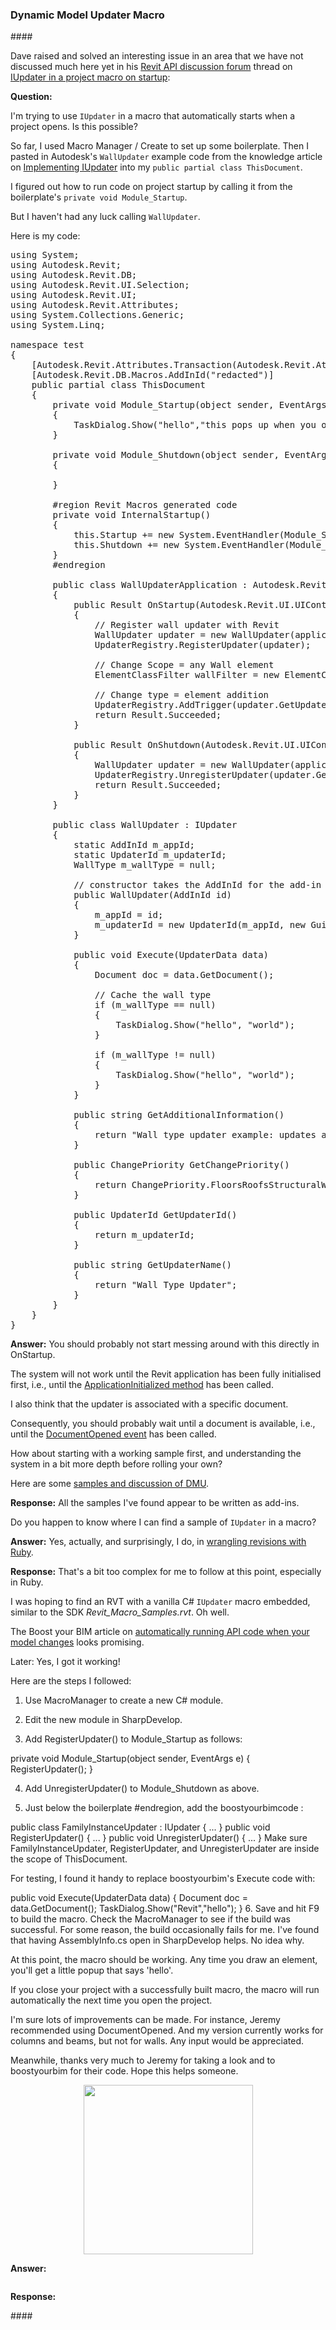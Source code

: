 <head>
<meta http-equiv="Content-Type" content="text/html; charset=utf-8">
<link rel="stylesheet" type="text/css" href="bc.css">
<script src="https://cdn.rawgit.com/google/code-prettify/master/loader/run_prettify.js" type="text/javascript"></script>
<script async src="https://platform.twitter.com/widgets.js" charset="utf-8"></script>
</head>

<!---

- IUpdater in a project macro on startup
  https://forums.autodesk.com/t5/revit-api-forum/iupdater-in-a-project-macro-on-startup/m-p/9087481


twitter:

 in the #RevitAPI @AutodeskForge @AutodeskRevit #bim #DynamoBim #ForgeDevCon 

&ndash; 
...

linkedin:

#bim #DynamoBim #ForgeDevCon #Revit #API #IFC #SDK #AI #VisualStudio #Autodesk #AEC #adsk

the [Revit API discussion forum](http://forums.autodesk.com/t5/revit-api-forum/bd-p/160) thread

<p style="font-size: 80%; font-style:italic"></p>

-->

### Dynamic Model Updater Macro

####<a name="2"></a>

Dave raised and solved an interesting issue in an area that we have not discussed much here yet in
his [Revit API discussion forum](http://forums.autodesk.com/t5/revit-api-forum/bd-p/160) thread
on [IUpdater in a project macro on startup](https://forums.autodesk.com/t5/revit-api-forum/iupdater-in-a-project-macro-on-startup/m-p/9087481):

**Question:**

I'm trying to use `IUpdater` in a macro that automatically starts when a project opens.
Is this possible?

So far, I used Macro Manager / Create to set up some boilerplate.
Then I pasted in Autodesk's `WallUpdater` example code from the knowledge article
on [Implementing IUpdater](https://knowledge.autodesk.com/search-result/caas/CloudHelp/cloudhelp/2015/ENU/Revit-API/files/GUID-6D434229-0A2E-41FE-B29D-1BB2E6471F50-htm.html)
into my `public partial class ThisDocument`.

I figured out how to run code on project startup by calling it from the boilerplate's `private void Module_Startup`.

But I haven't had any luck calling `WallUpdater`.

Here is my code:

<pre class="code">
using System;
using Autodesk.Revit;
using Autodesk.Revit.DB;
using Autodesk.Revit.UI.Selection;
using Autodesk.Revit.UI;
using Autodesk.Revit.Attributes;
using System.Collections.Generic;
using System.Linq;

namespace test
{
    [Autodesk.Revit.Attributes.Transaction(Autodesk.Revit.Attributes.TransactionMode.Manual)]
    [Autodesk.Revit.DB.Macros.AddInId("redacted")]
	public partial class ThisDocument
	{
		private void Module_Startup(object sender, EventArgs e)
		{
			TaskDialog.Show("hello","this pops up when you open the project");
		}

		private void Module_Shutdown(object sender, EventArgs e)
		{

		}

		#region Revit Macros generated code
		private void InternalStartup()
		{
			this.Startup += new System.EventHandler(Module_Startup);
			this.Shutdown += new System.EventHandler(Module_Shutdown);
		}
		#endregion
		
		public class WallUpdaterApplication : Autodesk.Revit.UI.IExternalApplication
		{
			public Result OnStartup(Autodesk.Revit.UI.UIControlledApplication application)
			{
				// Register wall updater with Revit
				WallUpdater updater = new WallUpdater(application.ActiveAddInId);
				UpdaterRegistry.RegisterUpdater(updater);

				// Change Scope = any Wall element
				ElementClassFilter wallFilter = new ElementClassFilter(typeof(Wall));

				// Change type = element addition
				UpdaterRegistry.AddTrigger(updater.GetUpdaterId(), wallFilter, Element.GetChangeTypeElementAddition());
				return Result.Succeeded;
			}

			public Result OnShutdown(Autodesk.Revit.UI.UIControlledApplication application)
			{
				WallUpdater updater = new WallUpdater(application.ActiveAddInId);
				UpdaterRegistry.UnregisterUpdater(updater.GetUpdaterId());
				return Result.Succeeded;
			}
		}

		public class WallUpdater : IUpdater
		{
			static AddInId m_appId;
			static UpdaterId m_updaterId;
			WallType m_wallType = null;

			// constructor takes the AddInId for the add-in associated with this updater
			public WallUpdater(AddInId id)
			{
				m_appId = id;
				m_updaterId = new UpdaterId(m_appId, new Guid("FBFBF6B2-4C06-42d4-97C1-D1B4EB593EFF"));
			}

			public void Execute(UpdaterData data)
			{
				Document doc = data.GetDocument();

				// Cache the wall type
				if (m_wallType == null)
				{
					TaskDialog.Show("hello", "world");
				}

				if (m_wallType != null)
				{
					TaskDialog.Show("hello", "world");
				}
			}
			
			public string GetAdditionalInformation()
			{
				return "Wall type updater example: updates all newly created walls to a special wall";
			}

			public ChangePriority GetChangePriority()
			{
				return ChangePriority.FloorsRoofsStructuralWalls;
			}

			public UpdaterId GetUpdaterId()
			{
				return m_updaterId;
			}

			public string GetUpdaterName()
			{
				return "Wall Type Updater";
			}
		}
	}
}
</pre>

**Answer:** You should probably not start messing around with this directly in OnStartup.

The system will not work until the Revit application has been fully initialised first, i.e., until
the [ApplicationInitialized method](https://www.revitapidocs.com/2020/f35ba9fc-0b6b-4284-60eb-91788761127c.htm) has been called.

I also think that the updater is associated with a specific document.

Consequently, you should probably wait until a document is available, i.e., until
the [DocumentOpened event](https://www.revitapidocs.com/2020/7e5bc7a1-0475-b2ec-0aec-c410015737fe.htm) has been called.

How about starting with a working sample first, and understanding the system in a bit more depth before rolling your own?

Here are some [samples and discussion of DMU](https://thebuildingcoder.typepad.com/blog/about-the-author.html#5.31).

**Response:** All the samples I've found appear to be written as add-ins.

Do you happen to know where I can find a sample of `IUpdater` in a macro?

**Answer:** Yes, actually, and surprisingly, I do,
in [wrangling revisions with Ruby](https://thebuildingcoder.typepad.com/blog/2014/02/wrangling-revisions-with-ruby.html).

**Response:** That's a bit too complex for me to follow at this point, especially in Ruby.

I was hoping to find an RVT with a vanilla C# `IUpdater` macro embedded, similar to the SDK *Revit_Macro_Samples.rvt*.
Oh well. 

The Boost your BIM article
on [automatically running API code when your model changes](https://boostyourbim.wordpress.com/2012/12/17/automatically-run-api-code-when-your-model-changes) looks
promising.

Later: Yes, I got it working!

Here are the steps I followed:

1. Use MacroManager to create a new C# module.

2. Edit the new module in SharpDevelop.

3. Add RegisterUpdater() to Module_Startup as follows:

private void Module_Startup(object sender, EventArgs e)
{
	RegisterUpdater();
}

4. Add UnregisterUpdater() to Module_Shutdown as above.

5. Just below the boilerplate #endregion, add the boostyourbimcode :

public class FamilyInstanceUpdater : IUpdater
{ ... }
public void RegisterUpdater()
{ ... }
public void UnregisterUpdater()
{ ... }
Make sure FamilyInstanceUpdater, RegisterUpdater, and UnregisterUpdater are inside the scope of ThisDocument.

For testing, I found it handy to replace boostyourbim's Execute code with:

public void Execute(UpdaterData data)
{
	Document doc = data.GetDocument();
	TaskDialog.Show("Revit","hello");
}
6. Save and hit F9 to build the macro. Check the MacroManager to see if the build was successful. For some reason, the build occasionally fails for me. I've found that having AssemblyInfo.cs open in SharpDevelop helps. No idea why.

At this point, the macro should be working. Any time you draw an element, you'll get a little popup that says 'hello'.

If you close your project with a successfully built macro, the macro will run automatically the next time you open the project.

I'm sure lots of improvements can be made. For instance, Jeremy recommended using DocumentOpened. And my version currently works for columns and beams, but not for walls. Any input would be appreciated.

Meanwhile, thanks very much to Jeremy for taking a look and to boostyourbim for their code. Hope this helps someone.

<center>
<img src="img/.png" alt="" width="271">
</center>

**Answer:**

<pre class="code">
</pre>

**Response:** 

####<a name="5"></a> 
